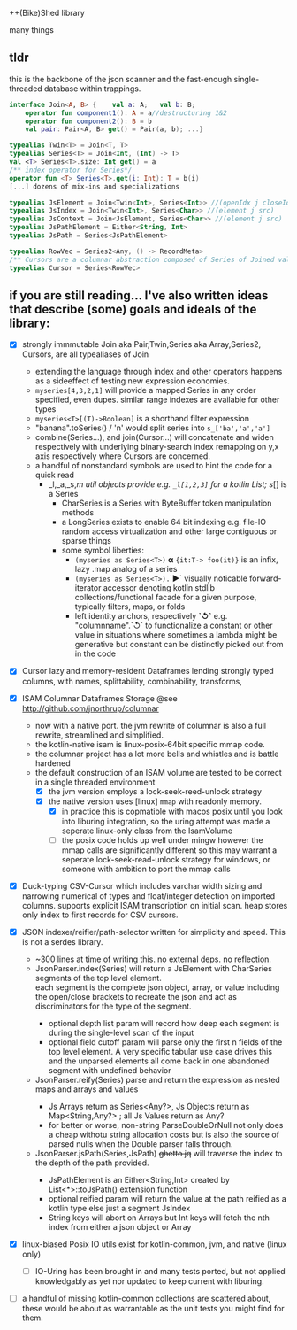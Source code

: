 ++(Bike)Shed library

many things

## tldr 
this is the backbone of the json scanner and the fast-enough single-threaded database within trappings.
```kotlin 
interface Join<A, B> {    val a: A;   val b: B;
    operator fun component1(): A = a//destructuring 1&2
    operator fun component2(): B = b
    val pair: Pair<A, B> get() = Pair(a, b); ...}

typealias Twin<T> = Join<T, T>
typealias Series<T> = Join<Int, (Int) -> T>
val <T> Series<T>.size: Int get() = a
/** index operator for Series*/
operator fun <T> Series<T>.get(i: Int): T = b(i)
[...] dozens of mix-ins and specializations

typealias JsElement = Join<Twin<Int>, Series<Int>> //(openIdx j closeIdx) j commaIdxs
typealias JsIndex = Join<Twin<Int>, Series<Char>> //(element j src)
typealias JsContext = Join<JsElement, Series<Char>> //(element j src)
typealias JsPathElement = Either<String, Int>
typealias JsPath = Series<JsPathElement>

typealias RowVec = Series2<Any, () -> RecordMeta>
/** Cursors are a columnar abstraction composed of Series of Joined value+meta pairs (RecordMeta) */
typealias Cursor = Series<RowVec>
 ```

## if you are still reading... I've also written ideas that describe (some) goals and ideals of the library:  

* [x] strongly immmutable Join aka Pair,Twin,Series aka Array,Series2, Cursors, are all typealiases of Join
    * extending the language through index and other operators happens as a sideeffect of testing new expression
      economies.

    - `myseries[4,3,2,1]` will provide a mapped Series in any order specified, even dupes. similar range indexes are
      available for other types
    - `myseries<T>[(T)->Boolean]` is a shorthand filter expression
    - "banana".toSeries() / 'n' would split series into `s_['ba','a','a']`
    - combine(Series...), and join(Cursor...) will concatenate and widen respectively with underlying binary-search
      index remapping on y,x axis respectively where Cursors are concerned.
    - a handful of nonstandard symbols are used to hint the code for a quick read
        * _l,_a,_s,_m util objects provide e.g. `_l[1,2,3]` for a kotlin List; s_[] is a Series
            * CharSeries is a Series<Char> with ByteBuffer token manipulation methods
            * a LongSeries<T> exists to enable 64 bit indexing e.g. file-IO random access virtualization and other large
              contiguous or sparse things
            * some symbol liberties:
                - `(myseries as Series<T>)` __α__ `{it:T-> foo(it)}` is an infix, lazy .map analog of a series
                - `(myseries as Series<T>).`\`▶\` visually noticable forward-iterator accessor denoting kotlin stdlib
                  collections/functional facade for a given purpose, typically filters, maps, or folds
                - left identity anchors, respectively __\`↺\`__ e.g. "columnname".\`↺\` to functionalize a constant or
                  other
                  value in situations where sometimes a lambda might be generative but constant can be distinctly picked
                  out
                  from in the code

* [x] Cursor lazy and memory-resident Dataframes lending strongly typed columns, with names, splittability,
  combinability, transforms,

* [x] ISAM Columnar Dataframes Storage @see http://github.com/jnorthrup/columnar
    - now with a native port. the jvm rewrite of columnar is also a full rewrite, streamlined and simplified.
    - the kotlin-native isam is linux-posix-64bit specific mmap code.
    - the columnar project has a lot more bells and whistles and is battle hardened
    - the default construction of an ISAM volume are tested to be correct in a single threaded environment
        - [x] the jvm version employs a lock-seek-reed-unlock strategy
        - [x] the native version uses [linux] `mmap` with readonly memory.
            - [x] in practice this is copmatible with macos posix until you look into liburing integration, so the uring
              attempt was made a seperate linux-only class from the IsamVolume
            - [ ] the posix code holds up well under mingw however the mmap calls are significantly different so this
              may warrant a seperate lock-seek-read-unlock strategy for windows, or someone with ambition to port the
              mmap calls

* [x] Duck-typing CSV-Cursor which includes varchar
  width sizing and narrowing numerical of types and float/integer detection on imported columns. supports
  explicit ISAM transcription on initial scan. heap stores only index to first records for CSV cursors.


* [x] JSON indexer/reifier/path-selector written for simplicity and speed. This is not a serdes library.
    * ~300 lines at time of writing this. no external deps. no reflection.
    * JsonParser.index(Series<Char>) will return a JsElement with CharSeries segments of the top level element.  
      each segment is the complete json object, array, or value including the open/close brackets to recreate
      the json and act as discriminators for the type of the segment.
        * optional depth list param will record how deep each segment is during the single-level scan of the input
        * optional field cutoff param will parse only the first n fields of the top level element. A very specific
          tabular use case drives this and the unparsed elements all come back in one abandoned segment with undefined
          behavior
    * JsonParser.reify(Series<Char>) parse and return the expression as nested maps and arrays and values
        * Js Arrays return as Series<Any?>, Js Objects return as Map<String,Any?> ; all Js Values return as Any?
        * for better or worse, non-string ParseDoubleOrNull not only does a cheap withotu string allocation costs but is
          also the source of parsed nulls when the Double parser falls through.
    * JsonParser.jsPath(Series<Char>,JsPath) ~~ghetto jq~~ will traverse the index to the depth of the path provided.
        * JsPathElement is an Either<String,Int> created by List<*>::toJsPath() extension function
        * optional reified param will return the value at the path reified as a kotlin type else just a segment JsIndex
        * String keys will abort on Arrays but Int keys will fetch the nth index from either a json object or Array


* [x] linux-biased Posix IO utils exist for kotlin-common, jvm, and native (linux only)
    * [ ] IO-Uring has been brought in and many tests ported, but not applied knowledgably as yet nor updated to keep
      current with liburing.


* [ ]  a handful of missing kotlin-common collections are scattered about, these would be about as warrantable as the
  unit
  tests you might find for them.
